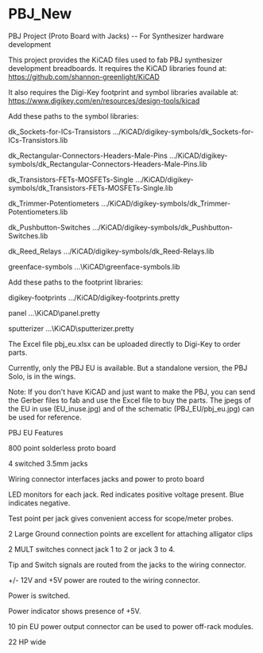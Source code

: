 # PBJ_New
PBJ Project (Proto Board with Jacks) -- For Synthesizer hardware development

This project provides the KiCAD files used to fab PBJ synthesizer development breadboards.
It requires the KiCAD libraries found at: https://github.com/shannon-greenlight/KiCAD

It also requires the Digi-Key footprint and symbol libraries available at: https://www.digikey.com/en/resources/design-tools/kicad

Add these paths to the symbol libraries:

dk_Sockets-for-ICs-Transistors	.../KiCAD/digikey-symbols/dk_Sockets-for-ICs-Transistors.lib		

dk_Rectangular-Connectors-Headers-Male-Pins	.../KiCAD/digikey-symbols/dk_Rectangular-Connectors-Headers-Male-Pins.lib		

dk_Transistors-FETs-MOSFETs-Single	.../KiCAD/digikey-symbols/dk_Transistors-FETs-MOSFETs-Single.lib		

dk_Trimmer-Potentiometers	.../KiCAD/digikey-symbols/dk_Trimmer-Potentiometers.lib		

dk_Pushbutton-Switches	.../KiCAD/digikey-symbols/dk_Pushbutton-Switches.lib

dk_Reed_Relays	.../KiCAD/digikey-symbols/dk_Reed-Relays.lib

greenface-symbols	...\KiCAD\greenface-symbols.lib		


Add these paths to the footprint libraries:

digikey-footprints	.../KiCAD/digikey-footprints.pretty		

panel	...\KiCAD\panel.pretty		

sputterizer	...\KiCAD\sputterizer.pretty		


The Excel file pbj_eu.xlsx can be uploaded directly to Digi-Key to order parts.

Currently, only the PBJ EU is available. But a standalone version, the PBJ Solo, is in the wings.

Note: If you don't have KiCAD and just want to make the PBJ, you can send the Gerber files to fab and use the Excel file to buy the parts. 
The jpegs of the EU in use (EU_inuse.jpg) and of the schematic (PBJ_EU/pbj_eu.jpg) can be used for reference.

PBJ EU Features

800 point solderless proto board

4 switched 3.5mm jacks

Wiring connector interfaces jacks and power to proto board

LED monitors for each jack. Red indicates positive voltage present. Blue indicates negative.

Test point per jack gives convenient access for scope/meter probes.

2 Large Ground connection points are excellent for attaching alligator clips

2 MULT switches connect jack 1 to 2 or jack 3 to 4.

Tip and Switch signals are routed from the jacks to the wiring connector.

+/- 12V and +5V power are routed to the wiring connector.

Power is switched.

Power indicator shows presence of +5V.

10 pin EU power output connector can be used to power off-rack modules.

22 HP wide



